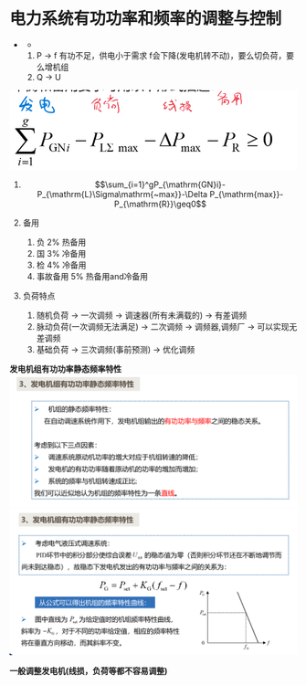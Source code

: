 # 电力系统有功功率和频率的调整与控制


- *
  1. P -> f 有功不足，供电小于需求 f会下降(发电机转不动)，要么切负荷，要么增机组
  2. Q -> U

![alt text](image.png)

1. $$\sum_{i=1}^gP_{\mathrm{GN}i}-P_{\mathrm{L}\Sigma\mathrm{~max}}-\Delta P_{\mathrm{max}}-P_{\mathrm{R}}\geq0$$

2. 备用
   1. 负 2% 热备用
   2. 国 3% 冷备用
   3. 检 4% 冷备用
   4. 事故备用 5% 热备用and冷备用

3. 负荷特点
   1. 随机负荷 -> 一次调频 -> 调速器(所有未满载的) -> 有差调频
   2. 脉动负荷(一次调频无法满足) -> 二次调频 -> 调频器,调频厂 -> 可以实现无差调频
   3. 基础负荷 -> 三次调频(事前预测) -> 优化调频

**发电机组有功功率静态频率特性**
![alt text](image-2.png)
![alt text](image-1.png)

**一般调整发电机(线损，负荷等都不容易调整)**